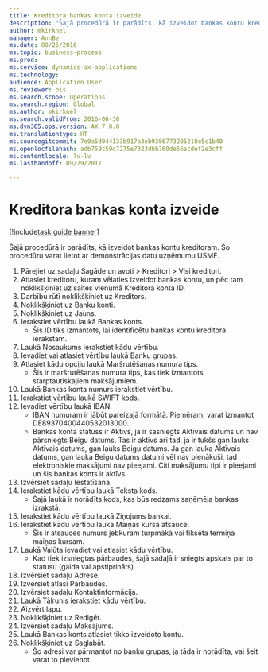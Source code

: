 ```yaml
--- 
title: Kreditora bankas konta izveide
description: "Šajā procedūrā ir parādīts, kā izveidot bankas kontu kreditoram."
author: mkirknel
manager: AnnBe
ms.date: 08/25/2016
ms.topic: business-process
ms.prod: 
ms.service: dynamics-ax-applications
ms.technology: 
audience: Application User
ms.reviewer: bis
ms.search.scope: Operations
ms.search.region: Global
ms.author: mkirknel
ms.search.validFrom: 2016-06-30
ms.dyn365.ops.version: AX 7.0.0
ms.translationtype: HT
ms.sourcegitcommit: 7e0a5d044133b917a3eb9386773205218e5c1b40
ms.openlocfilehash: adb759c59d7275e7323dbb760de56acdef2e3cff
ms.contentlocale: lv-lv
ms.lasthandoff: 09/29/2017

---
```

# <a name="create-a-vendor-bank-account"></a>Kreditora bankas konta izveide

[!include[task guide banner](../../includes/task-guide-banner.md)]

Šajā procedūrā ir parādīts, kā izveidot bankas kontu kreditoram. Šo procedūru varat lietot ar demonstrācijas datu uzņēmumu USMF.

1. Pārejiet uz sadaļu Sagāde un avoti > Kreditori > Visi kreditori.
2. Atlasiet kreditoru, kuram vēlaties izveidot bankas kontu, un pēc tam noklikšķiniet uz saites vienumā Kreditora konta ID.
3. Darbību rūtī noklikšķiniet uz Kreditors.
4. Noklikšķiniet uz Banku konti.
5. Noklikšķiniet uz Jauns.
6. Ierakstiet vērtību laukā Bankas konts.
    * Šis ID tiks izmantots, lai identificētu bankas kontu kreditora ierakstam.  
7. Laukā Nosaukums ierakstiet kādu vērtību.
8. Ievadiet vai atlasiet vērtību laukā Banku grupas.
9. Atlasiet kādu opciju laukā Maršrutēšanas numura tips.
    * Šis ir maršrutēšanas numura tips, kas tiek izmantots starptautiskajiem maksājumiem.  
10. Laukā Bankas konta numurs ierakstiet vērtību.
11. Ierakstiet vērtību laukā SWIFT kods.
12. Ievadiet vērtību laukā IBAN.
    * IBAN numuram ir jābūt pareizajā formātā. Piemēram, varat izmantot DE89370400440532013000.  
    * Bankas konta statuss ir Aktīvs, ja ir sasniegts Aktīvais datums un nav pārsniegts Beigu datums. Tas ir aktīvs arī tad, ja ir tukšs gan lauks Aktīvais datums, gan lauks Beigu datums. Ja gan lauka Aktīvais datums, gan lauka Beigu datums datumi vēl nav pienākuši, tad elektroniskie maksājumi nav pieejami. Citi maksājumu tipi ir pieejami un šis bankas konts ir aktīvs.  
13. Izvērsiet sadaļu Iestatīšana.
14. Ierakstiet kādu vērtību laukā Teksta kods.
    * Šajā laukā ir norādīts kods, kas būs redzams saņēmēja bankas izrakstā.  
15. Ierakstiet kādu vērtību laukā Ziņojums bankai.
16. Ierakstiet kādu vērtību laukā Maiņas kursa atsauce.
    * Šis ir atsauces numurs jebkuram turpmākā vai fiksēta termiņa maiņas kursam.  
17. Laukā Valūta ievadiet vai atlasiet kādu vērtību.
    * Kad tiek izsniegtas pārbaudes, šajā sadaļā ir sniegts apskats par to statusu (gaida vai apstiprināts).  
18. Izvērsiet sadaļu Adrese.
19. Izvērsiet atlasi Pārbaudes.
20. Izvērsiet sadaļu Kontaktinformācija.
21. Laukā Tālrunis ierakstiet kādu vērtību.
22. Aizvērt lapu.
23. Noklikšķiniet uz Rediģēt.
24. Izvērsiet sadaļu Maksājums.
25. Laukā Bankas konts atlasiet tikko izveidoto kontu.
26. Noklikšķiniet uz Saglabāt.
    * Šo adresi var pārmantot no banku grupas, ja tāda ir norādīta, vai šeit varat to pievienot.  



